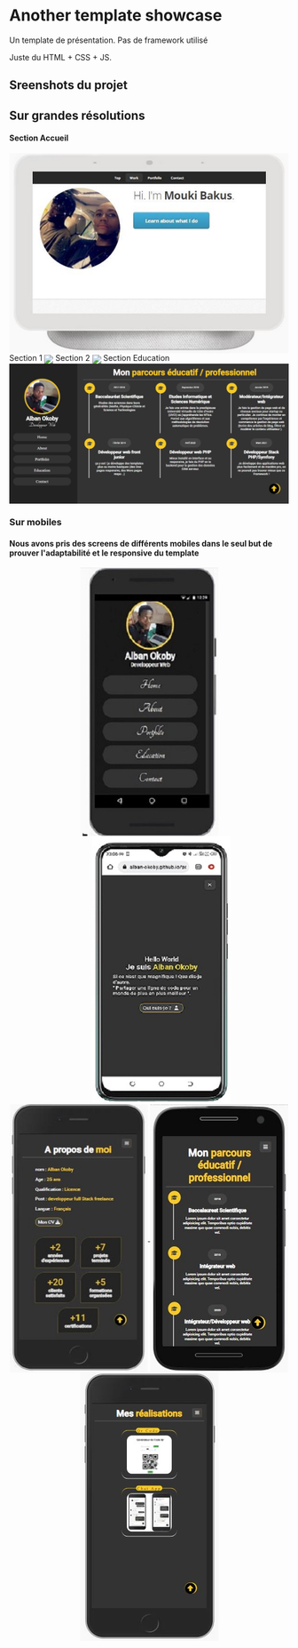
# Another template showcase
 
 Un template de présentation.
 Pas de framework utilisé
 
 Juste du HTML + CSS + JS.
 
 ## Sreenshots du projet
 
 ## Sur grandes résolutions
#### Section Accueil 
   <img align="center" src="https://github.com/alban-okoby/images_projects/blob/main/portfoliotp/lg-header.jpg" />
Section 1
   <img align="center" src="https://github.com/alban-okoby/images_projects/blob/main/ScreenProjects/portfoliotp/lg-section.jpg" />
Section 2
   <img align="center" src="https://github.com/alban-okoby/images_projects/blob/main/ScreenProjects/portfoliotp/lg-section2.jpg" />
 Section Education
   <img align="center" src="https://github.com/alban-okoby/images_projects/blob/main/template_portfolio/education.JPG" />
   
### Sur mobiles
#### Nous avons pris des screens de différents mobiles dans le seul but de prouver l'adaptabilité et le responsive du template
<p align="center">
    <a href="#">
        <img align="center" src="https://github.com/alban-okoby/images_projects/raw/main/template_portfolio/sm_header.jpg" />
    </a> 
    <a href="#">
        <img align="center" style="margin-left:45px" src="https://github.com/alban-okoby/images_projects/raw/main/template_portfolio/sm_home.jpg" />
    </a>
    <a href="#">
       <img align="center" src="https://github.com/alban-okoby/images_projects/blob/main/template_portfolio/sm_about.JPG" />
        <img align="center" src="https://github.com/alban-okoby/images_projects/blob/main/template_portfolio/sm_education.JPG" />
    </a>
    <img align="center" src="https://github.com/alban-okoby/images_projects/blob/main/template_portfolio/sm_portfolio.JPG" />
 
 </p>


    

